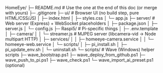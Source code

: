 HomeEye/
├─ README.md # Use the one at the end of this doc (or merge with yours)
├─ .gitignore
├─ ui/ # Browser UI (no build step, pure HTML/CSS/JS)
│ ├─ index.html
│ ├─ styles.css
│ └─ app.js
├─ server/ # Web server (Express) + WebSocket placeholders
│ ├─ package.json
│ ├─ server.js
│ └─ config.js
├─ Raspi5/ # Pi-specific things
│ ├─ .env.template
│ ├─ camera/
│ │ └─ streamer.js # MJPEG server (libcamera-vid → Node multipart HTTP)
│ ├─ services/
│ │ ├─ homeeye-camera.service
│ │ └─ homeeye-web.service
│ └─ scripts/
│ ├─ pi_install.sh
│ ├─ pi_update_env.sh
│ └─ uninstall.sh
└─ scripts/ # Wave (Windows) helper scripts
├─ wave_bootstrap.ps1
├─ wave_deploy_from_github.ps1
├─ wave_push_to_pi.ps1
├─ wave_check.ps1
└─ wave_import_ai_preset.ps1 (optional)
